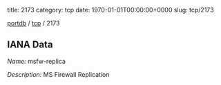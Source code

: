 title: 2173
category: tcp
date: 1970-01-01T00:00:00+0000
slug: tcp/2173

[portdb](/) / [tcp](/category/tcp.html) / 2173


## IANA Data

_Name:_ msfw-replica

_Description:_ MS Firewall Replication

